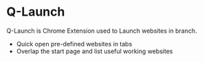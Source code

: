 # Q-Launch
Q-Launch is Chrome Extension used to Launch websites in branch.
- Quick open pre-defined websites in tabs
- Overlap the start page and list useful working websites

